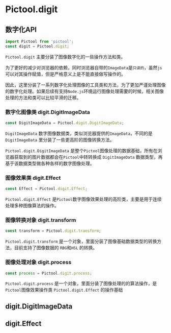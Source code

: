 # Pictool.digit

## 数字化API

```js
import Pictool from 'pictool';
const digit = Pictool.digit;
```

`Pictool.digit` 主要分装了图像数字化的一些操作方法和类。

为了更好的减少对浏览器的依赖，同时浏览器自带的`ImageData`是`只读的`，虽然`js`可以对其操作赋值，但是严格意义上是不能直接做写操作的。

因此，这里分装了一系列数字化处理图像的工具类和方法，为了更加严谨处理图像的数字化处理。如果后续有支持`Node.js`环境运行图像处理需要的时候，相关图像处理的方法和类可以比较平滑的迁移。

### 数字化图像类 digit.DigitImageData

```js
const DigitImageData = Pictool.digit.DigitImageData;
```

`DigitImageData` 数字图像数据类，类似浏览器提供的`ImageData`，不同的是 `DigitImageData` 里分装了一些更高阶的图像转换方法。

`Pictool.digit.DigitImageData` 是整个`Pictool`图像处理的数据基础，所有在浏览器获取到的图片数据都会在`Pictool`中转转换成 `DigitImageData` 数据类型，再基于该数据类型做各种各样的数字图像处理。



### 图像效果类 digit.Effect

```js
const Effect = Pictool.digit.Effect;
```
`Pictool.digit.Effect` 是`Pictool`数字图像效果处理的高阶类，主要是用于连续处理多种图像算法的操作。


### 图像转换对象 digit.transform

```js
const transform = Pictool.digit.transform;
```

`Pictool.digit.transform` 是一个对象，里面分装了图像基础数据类型的转换方法，目前支持了图像数据的 `RBG`和`HSL` 的转换。

### 图像处理对象 digit.process

```js
const process = Pictool.digit.process;
```
`Pictool.digit.process` 是一个对象，里面分装了图像处理的的算法操作，是`Pictool`图像效果操作类 `Pictool.digit.Effect` 的操作基础


## digit.DigitImageData




## digit.Effect

